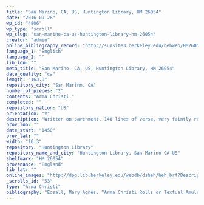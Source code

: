 ```yaml
---
title: "San Marino, CA, US, Huntington Library, HM 26054"
date: "2016-09-28"
wp_id: "4806"
wp_type: "scroll"
wp_slug: "san-marino-ca-us-huntington-library-hm-26054"
creator: "admin"
online_bibliography_record: "http://sunsite3.berkeley.edu/hehweb/HM26054.html"
language_1: "English"
language_2: ""
lib_lon: ""
meta_title: "San Marino, CA, US, Huntington Library, HM 26054"
date_quality: "ca"
length: "163.8"
repository_city: "San Marino, CA"
number_of_pieces: "2"
contents: "Arma Christi."
completed: ""
repository_nation: "US"
orientation: "V"
description: "Written on parchment. 148 lines of verse, very faintly ruled in ink. Written in a mixed hand with anglicana and early secretary forms. Twenty-four illustrations colored in pink, green and gold, in an unskilled style, and generally similar to those shown by Morris for Add. 22029."
prov_lon: ""
date_start: "1450"
prov_lat: ""
width: "10.3"
repository: "Huntington Library"
repository_name_and_city: "Huntington Library, San Marino CA US"
shelfmark: "HM 26054"
provenance: "England"
lib_lat: ""
online_images: "http://dpg.lib.berkeley.edu/webdb/dsheh/heh_brf?Description=arma+christi+roll"
_scrolls_id: "53"
type: "Arma Christi"
bibliography: "Edsall, Mary Agnes. “Arma Christi Rolls or Textual Amulets?: The Narrow Roll Format Manuscripts of ‘O Vernicle.’” Magic, Ritual, and Witchcraft 9, no. 2 (2014): 178–209.<br/> Morris, Richard. Legends of the Holy Rood: Symbols of the Passion and Cross-Poems. London: M. Trübner & Co., 1871."
---
```



